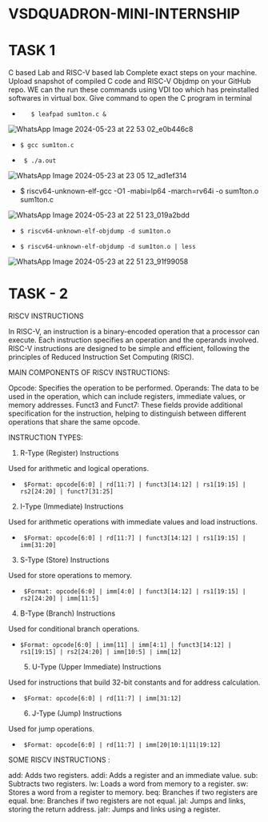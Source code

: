# VSDQUADRON-MINI-INTERNSHIP

# TASK 1

 C based Lab  and RISC-V based lab Complete exact steps on your machine. Upload snapshot of compiled C code and RISC-V Objdmp on your GitHub repo.
 WE can the run these commands using VDI too which has preinstalled softwares in virtual box.
Give command to open the C program in terminal

*        $ leafpad sum1ton.c &
![WhatsApp Image 2024-05-23 at 22 53 02_e0b446c8](https://github.com/Prasanna300/VSDSQUADRON-MINI-INTERNSHIP/assets/167746764/7a059d42-ac76-452d-9ec4-237279f3e7de)

*     $ gcc sum1ton.c
  
*      $ ./a.out


![WhatsApp Image 2024-05-23 at 23 05 12_ad1ef314](https://github.com/Prasanna300/VSDSQUADRON-MINI-INTERNSHIP/assets/167746764/fccacc4c-14f3-4af2-a267-a4050f0083f2)

*  $ riscv64-unknown-elf-gcc -O1 -mabi=lp64 -march=rv64i -o sum1ton.o sum1ton.c

  ![WhatsApp Image 2024-05-23 at 22 51 23_019a2bdd](https://github.com/Prasanna300/VSDSQUADRON-MINI-INTERNSHIP/assets/167746764/3b2d8ef1-9f00-4b4a-a3b4-637fac83aae7)

   *     $ riscv64-unknown-elf-objdump -d sum1ton.o
  
 *     $ riscv64-unknown-elf-objdump -d sum1ton.o | less


![WhatsApp Image 2024-05-23 at 22 51 23_91f99058](https://github.com/Prasanna300/VSDSQUADRON-MINI-INTERNSHIP/assets/167746764/dd79a76d-4b5a-4296-bb99-32cd8b59c73a)




# TASK - 2



RISCV INSTRUCTIONS 

In RISC-V, an instruction is a binary-encoded operation that a processor can execute. Each instruction specifies an operation and the operands involved. RISC-V instructions are designed to be simple and efficient, following the principles of Reduced Instruction Set Computing (RISC).

MAIN COMPONENTS OF RISCV INSTRUCTIONS:

Opcode: Specifies the operation to be performed.
Operands: The data to be used in the operation, which can include registers, immediate values, or memory addresses.
Funct3 and Funct7: These fields provide additional specification for the instruction, helping to distinguish between different operations that share the same opcode.


INSTRUCTION TYPES:

1. R-Type (Register) Instructions
   
Used for arithmetic and logical operations.
 *      $Format: opcode[6:0] | rd[11:7] | funct3[14:12] | rs1[19:15] | rs2[24:20] | funct7[31:25]

2. I-Type (Immediate) Instructions
   
Used for arithmetic operations with immediate values and load instructions.
*      $Format: opcode[6:0] | rd[11:7] | funct3[14:12] | rs1[19:15] | imm[31:20]

3. S-Type (Store) Instructions
   
Used for store operations to memory.
*      $Format: opcode[6:0] | imm[4:0] | funct3[14:12] | rs1[19:15] | rs2[24:20] | imm[11:5]

4. B-Type (Branch) Instructions
   
Used for conditional branch operations.
*     $Format: opcode[6:0] | imm[11] | imm[4:1] | funct3[14:12] | rs1[19:15] | rs2[24:20] | imm[10:5] | imm[12]

  5. U-Type (Upper Immediate) Instructions
     
Used for instructions that build 32-bit constants and for address calculation.
*      $Format: opcode[6:0] | rd[11:7] | imm[31:12]

  6. J-Type (Jump) Instructions

Used for jump operations.
*      $Format: opcode[6:0] | rd[11:7] | imm[20|10:1|11|19:12]

SOME  RISCV INSTRUCTIONS :

add: Adds two registers.
addi: Adds a register and an immediate value.
sub: Subtracts two registers.
lw: Loads a word from memory to a register.
sw: Stores a word from a register to memory.
beq: Branches if two registers are equal.
bne: Branches if two registers are not equal.
jal: Jumps and links, storing the return address.
jalr: Jumps and links using a register.

